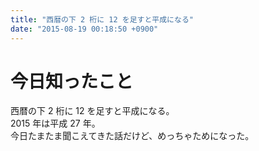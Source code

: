 ```yaml
---
title: "西暦の下 2 桁に 12 を足すと平成になる"
date: "2015-08-19 00:18:50 +0900"
---
```


# 今日知ったこと

西暦の下 2 桁に 12 を足すと平成になる。  
2015 年は平成 27 年。  
今日たまたま聞こえてきた話だけど、めっちゃためになった。
